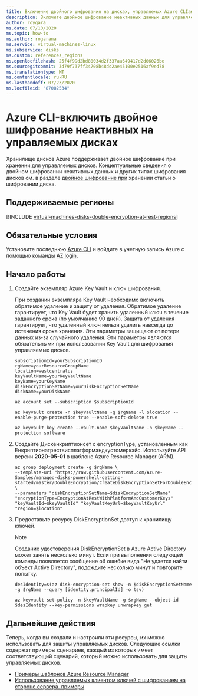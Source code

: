 ```yaml
---
title: Включение двойного шифрования на дисках, управляемых Azure CLIами неактивных дисков
description: Включите двойное шифрование неактивных данных для управляемых дисков с помощью Azure CLI.
author: roygara
ms.date: 07/10/2020
ms.topic: how-to
ms.author: rogarana
ms.service: virtual-machines-linux
ms.subservice: disks
ms.custom: references_regions
ms.openlocfilehash: 25f4f99d2bd80034d2f337aa649417d2d06026be
ms.sourcegitcommit: 3d79f737ff34708b48dd2ae45100e2516af9ed78
ms.translationtype: MT
ms.contentlocale: ru-RU
ms.lasthandoff: 07/23/2020
ms.locfileid: "87082534"
---
```

# <a name="azure-cli---enable-double-encryption-at-rest-on-your-managed-disks"></a>Azure CLI-включить двойное шифрование неактивных на управляемых дисках

Хранилище дисков Azure поддерживает двойное шифрование при хранении для управляемых дисков. Концептуальные сведения о двойном шифровании неактивных данных и других типах шифрования дисков см. в разделе [двойное шифрование при](disk-encryption.md#double-encryption-at-rest) хранении статьи о шифровании диска.

## <a name="supported-regions"></a>Поддерживаемые регионы

[!INCLUDE [virtual-machines-disks-double-encryption-at-rest-regions](../../../includes/virtual-machines-disks-double-encryption-at-rest-regions.md)]

## <a name="prerequisites"></a>Обязательные условия

Установите последнюю [Azure CLI](/cli/azure/install-az-cli2) и войдите в учетную запись Azure с помощью команды [AZ login](/cli/azure/reference-index).

## <a name="getting-started"></a>Начало работы

1. Создайте экземпляр Azure Key Vault и ключ шифрования.

    При создании экземпляра Key Vault необходимо включить обратимое удаление и защиту от удаления. Обратимое удаление гарантирует, что Key Vault будет хранить удаленный ключ в течение заданного срока (по умолчанию 90 дней). Защита от удаления гарантирует, что удаленный ключ нельзя удалить навсегда до истечения срока хранения. Эти параметры защищают от потери данных из-за случайного удаления. Эти параметры являются обязательными при использовании Key Vault для шифрования управляемых дисков.

    
    ```azurecli
    subscriptionId=yourSubscriptionID
    rgName=yourResourceGroupName
    location=westcentralus
    keyVaultName=yourKeyVaultName
    keyName=yourKeyName
    diskEncryptionSetName=yourDiskEncryptionSetName
    diskName=yourDiskName

    az account set --subscription $subscriptionId

    az keyvault create -n $keyVaultName -g $rgName -l $location --enable-purge-protection true --enable-soft-delete true

    az keyvault key create --vault-name $keyVaultName -n $keyName --protection software
    ```

1.    Создайте Дискенкриптионсет с encryptionType, установленным как Енкриптионатрествисплатформандкустомеркэйс. Используйте API версии **2020-05-01** в шаблоне Azure Resource Manager (ARM). 
    
        ```azurecli
        az group deployment create -g $rgName \
       --template-uri "https://raw.githubusercontent.com/Azure-Samples/managed-disks-powershell-getting-started/master/DoubleEncryption/CreateDiskEncryptionSetForDoubleEncryption.json" \
        --parameters "diskEncryptionSetName=$diskEncryptionSetName" "encryptionType=EncryptionAtRestWithPlatformAndCustomerKeys" "keyVaultId=$keyVaultId" "keyVaultKeyUrl=$keyVaultKeyUrl" "region=$location"
        ```

1.    Предоставьте ресурсу DiskEncryptionSet доступ к хранилищу ключей. 

        > [!NOTE]
        > Создание удостоверения DiskEncryptionSet в Azure Active Directory может занять несколько минут. Если при выполнении следующей команды появляется сообщение об ошибке вида "Не удается найти объект Active Directory", подождите несколько минут и повторите попытку.

        ```azurecli
        desIdentity=$(az disk-encryption-set show -n $diskEncryptionSetName -g $rgName --query [identity.principalId] -o tsv)

        az keyvault set-policy -n $keyVaultName -g $rgName --object-id $desIdentity --key-permissions wrapkey unwrapkey get
        ```

## <a name="next-steps"></a>Дальнейшие действия

Теперь, когда вы создали и настроили эти ресурсы, их можно использовать для защиты управляемых дисков. Следующие ссылки содержат примеры сценариев, каждый из которых имеет соответствующий сценарий, который можно использовать для защиты управляемых дисков.

- [Примеры шаблонов Azure Resource Manager](https://github.com/Azure-Samples/managed-disks-powershell-getting-started/tree/master/DoubleEncryption)
- [Использование управляемых клиентом ключей с шифрованием на стороне сервера. примеры](disks-enable-customer-managed-keys-cli.md#examples)